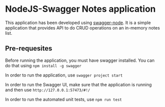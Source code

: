 # NodeJS-Swagger Notes application
This application has been developed using [swagger-node](https://github.com/swagger-api/swagger-node). It is a simple application that provides API to do CRUD operations on an in-memory notes list.

## Pre-requesites
Before running the application, you must have swagger installed. You can do that using
`npm install -g swagger`

In order to run the application, use
`swagger project start`

In order to run the Swagger UI, make sure that the application is running and then use
`http://127.0.0.1:57473/#!/`

In order to run the automated unit tests, use
`npm run test`